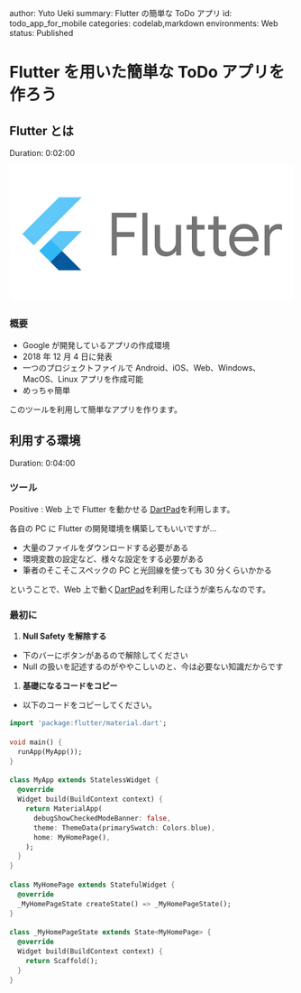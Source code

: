 author: Yuto Ueki
summary: Flutter の簡単な ToDo アプリ
id: todo_app_for_mobile
categories: codelab,markdown
environments: Web
status: Published

# Flutter を用いた簡単な ToDo アプリを作ろう

## Flutter とは
Duration: 0:02:00

![](img/flutter.png)

### 概要
- Google が開発しているアプリの作成環境
- 2018 年 12 月 4 日に発表
- 一つのプロジェクトファイルで Android、iOS、Web、Windows、MacOS、Linux アプリを作成可能
- めっちゃ簡単

このツールを利用して簡単なアプリを作ります。

## 利用する環境
Duration: 0:04:00

### ツール

Positive
: Web 上で Flutter を動かせる [DartPad](https://dartpad.dev/?)を利用します。


各自の PC に Flutter の開発環境を構築してもいいですが...
- 大量のファイルをダウンロードする必要がある
- 環境変数の設定など、様々な設定をする必要がある
- 筆者のそこそこスペックの PC と光回線を使っても 30 分くらいかかる

ということで、Web 上で動く[DartPad](https://dartpad.dev/?)を利用したほうが楽ちんなのです。


### 最初に

1. **Null Safety を解除する**
  - 下のバーにボタンがあるので解除してください
  - Null の扱いを記述するのがややこしいのと、今は必要ない知識だからです
1. **基礎になるコードをコピー**
  - 以下のコードをコピーしてください。

```dart
import 'package:flutter/material.dart';

void main() {
  runApp(MyApp());
}

class MyApp extends StatelessWidget {
  @override
  Widget build(BuildContext context) {
    return MaterialApp(
      debugShowCheckedModeBanner: false,
      theme: ThemeData(primarySwatch: Colors.blue),
      home: MyHomePage(),
    );
  }
}

class MyHomePage extends StatefulWidget {
  @override
  _MyHomePageState createState() => _MyHomePageState();
}

class _MyHomePageState extends State<MyHomePage> {
  @override
  Widget build(BuildContext context) {
    return Scaffold();
  }
}
```
